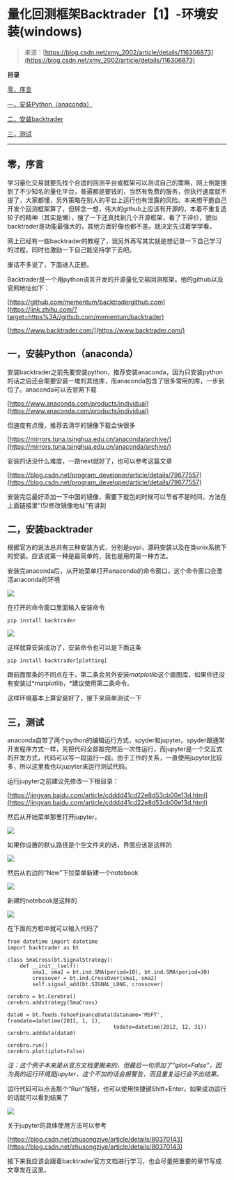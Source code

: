 <!--yml
category: 交易
date: 2023-09-17 19:52:21
-->

# 量化回测框架Backtrader【1】-环境安装(windows)

> 来源：[https://blog.csdn.net/xmy_2002/article/details/116306873](https://blog.csdn.net/xmy_2002/article/details/116306873)

**目录**

[零，序言](#%E9%9B%B6%EF%BC%8C%E5%BA%8F%E8%A8%80)

[一，安装Python（anaconda）](#%E4%B8%80%EF%BC%8C%E5%AE%89%E8%A3%85Python%EF%BC%88anaconda%EF%BC%89)

[二，安装backtrader](#%E4%BA%8C%EF%BC%8C%E5%AE%89%E8%A3%85backtrader)

[三，测试](#%E4%B8%89%EF%BC%8C%E6%B5%8B%E8%AF%95)

* * *

## **零，序言**

学习量化交易就要先找个合适的回测平台或框架可以测试自己的策略，网上倒是搜到了不少知名的量化平台，普遍都是要钱的，当然有免费的服务，但执行速度就不提了，大家都懂，另外策略在别人的平台上运行也有泄露的风险。本来想干脆自己开发个回测框架算了，但转念一想，伟大的github上应该有开源的，本着不重复造轮子的精神（其实是懒），搜了一下还真找到几个开源框架，看了下评价，貌似backtrader是功能最强大的，其他方面好像也都不差。就决定先试着学学看。

网上已经有一些backtrader的教程了，我另外再写其实就是想记录一下自己学习的过程，同时也激励一下自己能坚持学下去吧。

废话不多说了，下面进入正题。

Backtrader是一个用python语言开发的开源量化交易回测框架。他的github以及官网地址如下：

[https://github.com/mementum/backtrader​github.com](https://link.zhihu.com/?target=https%3A//github.com/mementum/backtrader)

[https://www.backtrader.com/](https://www.backtrader.com/)

## **一，安装Python（anaconda）**

安装backtrader之前先要安装python，推荐安装anaconda，因为只安装python的话之后还会需要安装一堆的其他库，而anaconda包含了很多常用的库，一步到位了。anaconda可以去官网下载

[https://www.anaconda.com/products/individual](https://www.anaconda.com/products/individual)

但速度有点慢，推荐去清华的镜像下载会快很多

[https://mirrors.tuna.tsinghua.edu.cn/anaconda/archive/](https://mirrors.tuna.tsinghua.edu.cn/anaconda/archive/)

安装的话没什么难度，一路next就好了，也可以参考这篇文章

[https://blog.csdn.net/program_developer/article/details/79677557](https://blog.csdn.net/program_developer/article/details/79677557)

安装完后最好添加一下中国的镜像，需要下载包的时候可以节省不是时间，方法在上面链接里“(5)修改镜像地址”有讲到

## 二，安装backtrader

根据官方的说法总共有三种安装方式，分别是pypi，源码安装以及在类unix系统下的安装。应该说第一种是最简单的，我也是用的第一种方法。

安装完anaconda后，从开始菜单打开anaconda的命令窗口，这个命令窗口会激活anaconda的环境

![](img/ea53b9577ad7c125c507c7eec39dd116.png)

在打开的命令窗口里面输入安装命令

```
pip install backtrader
```

![](img/291ed7a4e806cf6d4ff09ac8d04516f1.png)

这样就算安装成功了，安装命令也可以是下面这条

```
pip install backtrader[plotting]
```

跟前面那条的不同点在于，第二条会另外安装*matplotlib*这个画图库，如果你还没有安装过*matplotlib，*建议使用第二条命令。

这样环境基本上算安装好了，接下来简单测试一下

## 三，测试

anaconda自带了两个python的编辑运行方式，spyder和jupyter。spyder跟通常开发程序方式一样，先把代码全部敲完然后一次性运行，而jupyter是一个交互式的开发方式，代码可以写一段运行一段。由于工作的关系，一直使用jupyter比较多，所以这里我也以jupyter来运行测试代码。

运行jupyter之前建议先修改一下根目录：

[https://jingyan.baidu.com/article/cdddd41cd22e8d53cb00e13d.html](https://jingyan.baidu.com/article/cdddd41cd22e8d53cb00e13d.html)

然后从开始菜单那里打开jupyter，

![](img/80690100579b9bbaac3869eafdd7a6ec.png)

如果你设置的默认路径是个空文件夹的话，界面应该是这样的

![](img/6c16fb87dc699189f5c7adacab8b7252.png)

然后从右边的“New”下拉菜单新建一个notebook

![](img/55bee53818e9ddf805acc9e0e0279ed8.png)

新建的notebook是这样的

![](img/c525a6c39b5f8624cb274cf1c9a64a96.png)

在下面的方框中就可以输入代码了

```
from datetime import datetime
import backtrader as bt

class SmaCross(bt.SignalStrategy):
    def __init__(self):
        sma1, sma2 = bt.ind.SMA(period=10), bt.ind.SMA(period=30)
        crossover = bt.ind.CrossOver(sma1, sma2)
        self.signal_add(bt.SIGNAL_LONG, crossover)

cerebro = bt.Cerebro()
cerebro.addstrategy(SmaCross)

data0 = bt.feeds.YahooFinanceData(dataname='MSFT', fromdate=datetime(2011, 1, 1),
                                  todate=datetime(2012, 12, 31))
cerebro.adddata(data0)

cerebro.run()
cerebro.plot(iplot=False)
```

*注：这个例子本来是从官方文档里搬来的，但最后一句添加了“iplot=False”，因为我的运行环境是jupyter，这个不加的话会报警告，而且重复运行会不出结果。*

运行代码可以点击那个“Run”按钮，也可以使用快捷键Shift+Enter，如果成功运行的话就可以看到结果了

![](img/5c970e9bb4be883f37c7345ad5774357.png)

关于jupyter的具体使用方法可以参考

[https://blog.csdn.net/zhusongziye/article/details/80370143](https://blog.csdn.net/zhusongziye/article/details/80370143)

接下来我应该会跟着backtrader官方文档进行学习，也会尽量把重要的章节写成文章发在这里。